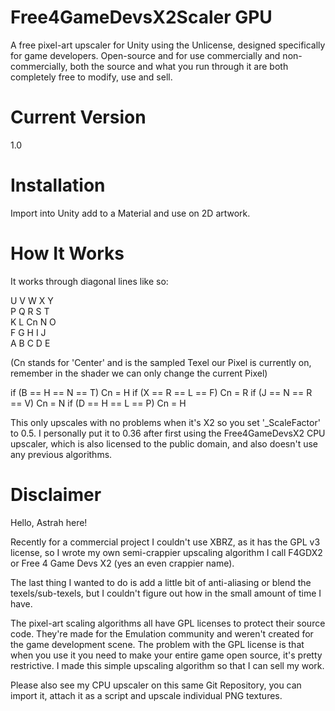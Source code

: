 # Free4GameDevsX2Scaler GPU
A free pixel-art upscaler for Unity using the Unlicense, designed specifically for game developers. Open-source and for use commercially and non-commercially, both the source and what you run through it are both completely free to modify, use and sell.

# Current Version
1.0

# Installation
Import into Unity add to a Material and use on 2D artwork. 

# How It Works
It works through diagonal lines like so: 

U V W  X Y  
P Q R  S T  
K L Cn N O  
F G H  I J  
A B C  D E  

(Cn stands for 'Center' and is the sampled Texel our Pixel is currently on, remember in the shader we can only change the current Pixel)

if (B == H == N == T) 
   Cn = H
if (X == R == L == F)
   Cn = R
if (J == N == R == V) 
   Cn = N
if (D == H == L == P)
   Cn = H
   
This only upscales with no problems when it's X2 so you set '_ScaleFactor' to 0.5. I personally put it to 0.36 after first using the Free4GameDevsX2 CPU upscaler, which is also licensed to the public domain, and also doesn't use any previous algorithms.

# Disclaimer
Hello, Astrah here! 

Recently for a commercial project I couldn't use XBRZ, as it has the GPL v3 license, so 
I wrote my own semi-crappier upscaling algorithm I call F4GDX2 or Free 4 Game Devs X2 (yes
an even crappier name). 

The last thing I wanted to do is add a little bit of anti-aliasing or blend the texels/sub-texels, 
but I couldn't figure out how in the small amount of time I have. 

The pixel-art scaling algorithms all have GPL licenses to protect their source code. 
They're made for the Emulation community and weren't created for the game development
scene. The problem with the GPL license is that when you use it you need to make your
entire game open source, it's pretty restrictive. I made this simple upscaling algorithm 
so that I can sell my work. 

Please also see my CPU upscaler on this same Git Repository, you can import it, attach it as 
a script and upscale individual PNG textures.
